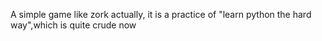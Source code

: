 A simple game like zork
actually, it is a practice of "learn python the hard way",which is quite crude now
